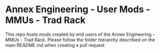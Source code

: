 # Annex Engineering - User Mods - MMUs - Trad Rack

This repo hosts mods created by end users of the Annex Engineering - MMUs - Trad Rack. Please follow the folder hierarchy described on the main README.md when creating a pull request